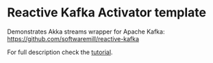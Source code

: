 Reactive Kafka Activator template
===============================

Demonstrates Akka streams wrapper for Apache Kafka: https://github.com/softwaremill/reactive-kafka

For full description check the [tutorial](./tutorial/index.html).